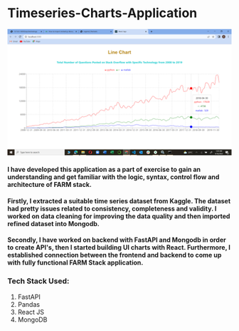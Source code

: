 # Timeseries-Charts-Application

<p>
<img src="./screenshot.png" />
</p>

#### I have developed this application as a part of exercise to gain an understanding and get familiar with the logic, syntax, control flow and architecture of FARM stack. 

#### Firstly, I extracted a suitable time series dataset from Kaggle. The dataset had pretty issues related to consistency, completeness and validity. I worked on data cleaning for improving the data quality and then imported refined dataset into Mongodb.

#### Secondly, I have worked on backend with FastAPI and Mongodb in order to create API's, then I started building UI charts with React. Furthermore, I established connection between the frontend and backend to come up with fully functional FARM Stack application.



### Tech Stack Used:
1. FastAPI
2. Pandas
3. React JS
4. MongoDB
